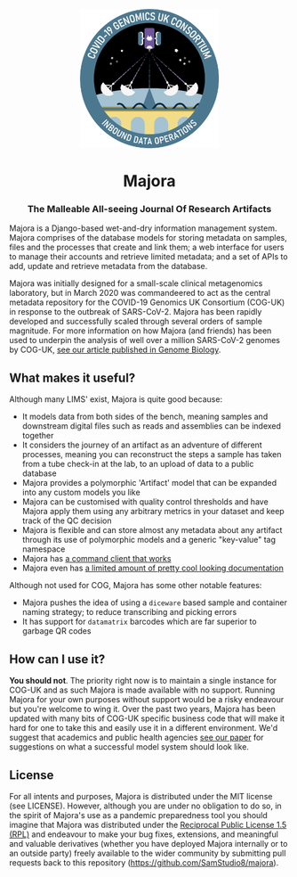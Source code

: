 <div align="center">
<p align="center">
   <img src="/images/inbound-ops-patch.png" alt="Inbound Data Operations Badge" width="250"> 
</p>
<h1 align="center">Majora</h1>
<h3 align="center">The Malleable All-seeing Journal Of Research Artifacts</h3>
</div>

Majora is a Django-based wet-and-dry information management system.
Majora comprises of the database models for storing metadata on samples, files and the processes that create and link them; a web interface for users to manage their accounts and retrieve limited metadata; and a set of APIs to add, update and retrieve metadata from the database.

Majora was initially designed for a small-scale clinical metagenomics laboratory, but in March 2020 was commandeered to act as the central metadata repository for the COVID-19 Genomics UK Consortium (COG-UK) in response to the outbreak of SARS-CoV-2.
Majora has been rapidly developed and successfully scaled through several orders of sample magnitude. For more information on how Majora (and friends) has been used to underpin the analysis of well over a million SARS-CoV-2 genomes by COG-UK, [see our article published in Genome Biology](https://genomebiology.biomedcentral.com/articles/10.1186/s13059-021-02395-y).

## What makes it useful?

Although many LIMS' exist, Majora is quite good because:

* It models data from both sides of the bench, meaning samples and downstream digital files such as reads and assemblies can be indexed together
* It considers the journey of an artifact as an adventure of different processes, meaning you can reconstruct the steps a sample has taken from a tube check-in at the lab, to an upload of data to a public database
* Majora provides a polymorphic 'Artifact' model that can be expanded into any custom models you like
* Majora can be customised with quality control thresholds and have Majora apply them using any arbitrary metrics in your dataset and keep track of the QC decision
* Majora is flexible and can store almost any metadata about any artifact through its use of polymorphic models and a generic "key-value" tag namespace
* Majora has [a command client that works](https://github.com/SamStudio8/ocarina/)
* Majora even has [a limited amount of pretty cool looking documentation](https://samstudio8.github.io/majora-docs/#introduction)

Although not used for COG, Majora has some other notable features:

* Majora pushes the idea of using a `diceware` based sample and container naming strategy; to reduce transcribing and picking errors
* It has support for `datamatrix` barcodes which are far superior to garbage QR codes

## How can I use it?

**You should not**. The priority right now is to maintain a single instance for COG-UK and as such Majora is made available with no support. Running Majora for your own purposes without support would be a risky endeavour but you're welcome to wing it. Over the past two years, Majora has been updated with many bits of COG-UK specific business code that will make it hard for one to take this and easily use it in a different environment. We'd suggest that academics and public health agencies [see our paper](https://genomebiology.biomedcentral.com/articles/10.1186/s13059-021-02395-y) for suggestions on what a successful model system should look like.

## License

For all intents and purposes, Majora is distributed under the MIT license (see LICENSE). However, although you are under no obligation to do so, in the spirit of Majora's use as a pandemic preparedness tool you should imagine that Majora was distributed under the [Reciprocal Public License 1.5 (RPL)](https://opensource.org/licenses/RPL-1.5) and endeavour to make your bug fixes, extensions, and meaningful and valuable derivatives (whether you have deployed Majora internally or to an outside party) freely available to the wider community by submitting pull requests back to this repository (https://github.com/SamStudio8/majora).

